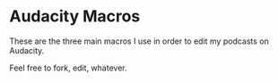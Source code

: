 # Audacity Macros

These are the three main macros I use in order to edit my podcasts on Audacity.

Feel free to fork, edit, whatever.
